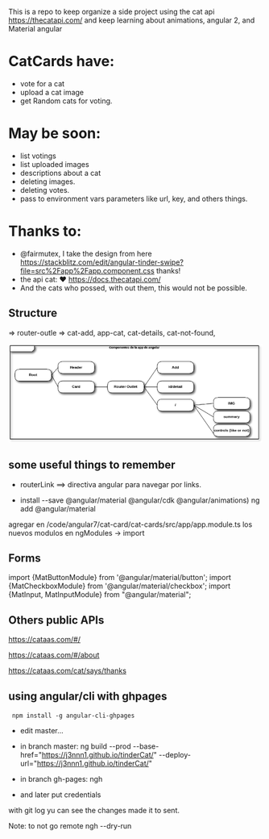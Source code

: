 
This is a repo to keep organize a side project using the cat api https://thecatapi.com/ and keep learning about animations, angular 2, and Material angular 

CatCards have:
==========

- vote for a cat
- upload a cat image
- get Random cats for voting.

May be soon:
==========

- list votings
- list uploaded images
- descriptions about a cat 
- deleting images.
- deleting votes.
- pass to environment vars parameters like url, key, and others things.


Thanks to:
==========

 - @fairmutex, I take the design from here 
https://stackblitz.com/edit/angular-tinder-swipe?file=src%2Fapp%2Fapp.component.css thanks!
 - the api cat: ♥ https://docs.thecatapi.com/
 - And the cats who possed, with out them, this would not be possible.
 
## Structure

<app-component>
    <app-cat-header>
    <app-card> => router-outle => cat-add,  app-cat, cat-details, cat-not-found,
    <app-cat-controls>
<app-component>

![Cat Cards](https://github.com/j3nnn1/tinderCat/blob/master/CatCards.png?raw=true)

## some useful things to remember

- routerLink ==> directiva angular para navegar por links.

- install --save @angular/material @angular/cdk @angular/animations)
  ng add @angular/material

agregar en /code/angular7/cat-card/cat-cards/src/app/app.module.ts
los nuevos modulos en ngModules -> import

## Forms

import {MatButtonModule} from '@angular/material/button';
import {MatCheckboxModule} from '@angular/material/checkbox';
import {MatInput, MatInputModule} from "@angular/material";

## Others public APIs

https://cataas.com/#/

https://cataas.com/#/about

https://cataas.com/cat/says/thanks

## using angular/cli with ghpages
```
 npm install -g angular-cli-ghpages
```

- edit master...

- in branch master:
	ng build --prod --base-href="https://j3nnn1.github.io/tinderCat/" --deploy-url="https://j3nnn1.github.io/tinderCat/"

- in branch gh-pages:
ngh

- and later put credentials

with git log yu can see the changes made it to sent.

Note: to not go remote
ngh --dry-run

